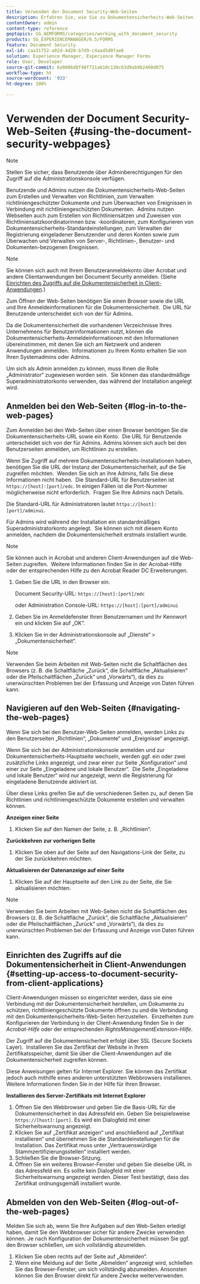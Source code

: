 ```yaml
---
title: Verwenden der Document Security-Web-Seiten
description: Erfahren Sie, wie Sie zu Dokumentensicherheits-Web-Seiten navigieren, sie verwenden und sich bei ihnen anmelden können.
contentOwner: admin
content-type: reference
geptopics: SG_AEMFORMS/categories/working_with_document_security
products: SG_EXPERIENCEMANAGER/6.5/FORMS
feature: Document Security
exl-id: caa31752-a02d-4d20-b7d9-c4aad5d0fae6
solution: Experience Manager, Experience Manager Forms
role: User, Developer
source-git-commit: 6a9806d8f40f711a610c130c63d9ab9b2460d075
workflow-type: ht
source-wordcount: '933'
ht-degree: 100%

---
```


# Verwenden der Document Security-Web-Seiten {#using-the-document-security-webpages}

>[!NOTE]
> 
> Stellen Sie sicher, dass Benutzende über Adminberechtigungen für den Zugriff auf die Administrationskonsole verfügen.

Benutzende und Admins nutzen die Dokumentensicherheits-Web-Seiten zum Erstellen und Verwalten von Richtlinien, zum Verwalten richtliniengeschützter Dokumente und zum Überwachen von Ereignissen in Verbindung mit richtliniengeschützten Dokumenten.  Admins nutzen Webseiten auch zum Erstellen von Richtliniensätzen und Zuweisen von Richtliniensatzkoordinatorinnen bzw. -koordinatoren, zum Konfigurieren von Dokumentensicherheits-Standardeinstellungen, zum Verwalten der Registrierung eingeladener Benutzender und deren Konten sowie zum Überwachen und Verwalten von Server-, Richtlinien-, Benutzer- und Dokumenten-bezogenen Ereignissen.

>[!NOTE]
>
>Sie können sich auch mit Ihrem Benutzeranmeldekonto über Acrobat und andere Clientanwendungen bei Document Security anmelden. (Siehe [Einrichten des Zugriffs auf die Dokumentensicherheit in Client-Anwendungen](using-document-security-web-pages.md#setting-up-access-to-document-security-from-client-applications).)

Zum Öffnen der Web-Seiten benötigen Sie einen Browser sowie die URL und Ihre Anmeldeinformationen für die Dokumentensicherheit.  Die URL für Benutzende unterscheidet sich von der für Admins.

Da die Dokumentensicherheit die vorhandenen Verzeichnisse Ihres Unternehmens für Benutzerinformationen nutzt, können die Dokumentensicherheits-Anmeldeinformationen mit den Informationen übereinstimmen, mit denen Sie sich am Netzwerk und anderen Anwendungen anmelden.  Informationen zu Ihrem Konto erhalten Sie von Ihren Systemadmins oder Admins.

Um sich als Admin anmelden zu können, muss Ihnen die Rolle „Administrator“ zugewiesen worden sein.  Sie können das standardmäßige Superadministratorkonto verwenden, das während der Installation angelegt wird.

## Anmelden bei den Web-Seiten {#log-in-to-the-web-pages}

Zum Anmelden bei den Web-Seiten über einen Browser benötigen Sie die Dokumentensicherheits-URL sowie ein Konto.  Die URL für Benutzende unterscheidet sich von der für Admins. Admins können sich auch bei den Benutzerseiten anmelden, um Richtlinien zu erstellen.

Wenn Sie Zugriff auf mehrere Dokumentensicherheits-Installationen haben, benötigen Sie die URL der Instanz der Dokumentensicherheit, auf die Sie zugreifen möchten.  Wenden Sie sich an ihre Admins, falls Sie diese Informationen nicht haben.  Die Standard-URL für Benutzerseiten ist `https://[host]:[port]/edc`. In einigen Fällen ist die Port-Nummer möglicherweise nicht erforderlich.  Fragen Sie Ihre Admins nach Details.

Die Standard-URL für Administratoren lautet `https://[host]:[port]/adminui`.

Für Admins wird während der Installation ein standardmäßiges Superadministratorkonto angelegt.  Sie können sich mit diesem Konto anmelden, nachdem die Dokumentensicherheit erstmals installiert wurde.

>[!NOTE]
>
>Sie können auch in Acrobat und anderen Client-Anwendungen auf die Web-Seiten zugreifen.  Weitere Informationen finden Sie in der Acrobat-Hilfe oder der entsprechenden Hilfe zu den Acrobat Reader DC Erweiterungen.

1. Geben Sie die URL in den Browser ein.

   Document Security-URL: `https://[host]:[port]/edc`

   oder Administration Console-URL: `https://[host]:[port]/adminui`

1. Geben Sie im Anmeldefenster Ihren Benutzernamen und Ihr Kennwort ein und klicken Sie auf „OK“.
1. Klicken Sie in der Administrationskonsole auf „Dienste“ > „Dokumentensicherheit“.

>[!NOTE]
>
>Verwenden Sie beim Arbeiten mit Web-Seiten nicht die Schaltflächen des Browsers (z. B. die Schaltfläche „Zurück“, die Schaltfläche „Aktualisieren“ oder die Pfeilschaltflächen „Zurück“ und „Vorwärts“), da dies zu unerwünschten Problemen bei der Erfassung und Anzeige von Daten führen kann.

## Navigieren auf den Web-Seiten {#navigating-the-web-pages}

Wenn Sie sich bei den Benutzer-Web-Seiten anmelden, werden Links zu den Benutzerseiten „Richtlinien“, „Dokumente“ und „Ereignisse“ angezeigt.

Wenn Sie sich bei der Administrationskonsole anmelden und zur Dokumentensicherheits-Hauptseite wechseln, werden ggf. ein oder zwei zusätzliche Links angezeigt, und zwar einer zur Seite „Konfiguration“ und einer zur Seite „Eingeladene und lokale Benutzer“.  Die Seite „Eingeladene und lokale Benutzer“ wird nur angezeigt, wenn die Registrierung für eingeladene Benutzende aktiviert ist.

Über diese Links greifen Sie auf die verschiedenen Seiten zu, auf denen Sie Richtlinien und richtliniengeschützte Dokumente erstellen und verwalten können.

**Anzeigen einer Seite**

1. Klicken Sie auf den Namen der Seite, z. B. „Richtlinien“.

**Zurückkehren zur vorherigen Seite**

1. Klicken Sie oben auf der Seite auf den Navigations-Link der Seite, zu der Sie zurückkehren möchten.

**Aktualisieren der Datenanzeige auf einer Seite**

1. Klicken Sie auf der Hauptseite auf den Link zu der Seite, die Sie aktualisieren möchten.

>[!NOTE]
>
>Verwenden Sie beim Arbeiten mit Web-Seiten nicht die Schaltflächen des Browsers (z. B. die Schaltfläche „Zurück“, die Schaltfläche „Aktualisieren“ oder die Pfeilschaltflächen „Zurück“ und „Vorwärts“), da dies zu unerwünschten Problemen bei der Erfassung und Anzeige von Daten führen kann.

## Einrichten des Zugriffs auf die Dokumentensicherheit in Client-Anwendungen {#setting-up-access-to-document-security-from-client-applications}

Client-Anwendungen müssen so eingerichtet werden, dass sie eine Verbindung mit der Dokumentensicherheit herstellen, um Dokumente zu schützen, richtliniengeschützte Dokumente öffnen zu und die Verbindung mit den Dokumentensicherheits-Web-Seiten herzustellen.  Einzelheiten zum Konfigurieren der Verbindung in der Client-Anwendung finden Sie in der *Acrobat-Hilfe* oder der entsprechenden *RightsManagementExtension-Hilfe*.

Der Zugriff auf die Dokumentensicherheit erfolgt über SSL (Secure Sockets Layer).  Installieren Sie das Zertifikat der Website in Ihrem Zertifikatsspeicher, damit Sie über die Client-Anwendungen auf die Dokumentensicherheit zugreifen können.

<!-- Fix broken link See Configuring SSL for information on SSL.-->

Diese Anweisungen gelten für Internet Explorer. Sie können das Zertifikat jedoch auch mithilfe eines anderen unterstützten Webbrowsers installieren. Weitere Informationen finden Sie in der Hilfe für Ihren Browser.

**Installieren des Server-Zertifikats mit Internet Explorer**

1. Öffnen Sie den Webbrowser und geben Sie die Basis-URL für die Dokumentensicherheit in das Adressfeld ein. Geben Sie beispielsweise `https://[host]:[port]`. Es wird ein Dialogfeld mit einer Sicherheitswarnung angezeigt.
1. Klicken Sie auf „Zertifikat anzeigen“ und anschließend auf „Zertifikat installieren“ und übernehmen Sie die Standardeinstellungen für die Installation. Das Zertifikat muss unter „Vertrauenswürdige Stammzertifizierungsstellen“ installiert werden.
1. Schließen Sie die Browser-Sitzung.
1. Öffnen Sie ein weiteres Browser-Fenster und geben Sie dieselbe URL in das Adressfeld ein. Es sollte kein Dialogfeld mit einer Sicherheitswarnung angezeigt werden. Dieser Test bestätigt, dass das Zertifikat ordnungsgemäß installiert wurde.

## Abmelden von den Web-Seiten {#log-out-of-the-web-pages}

Melden Sie sich ab, wenn Sie Ihre Aufgaben auf den Web-Seiten erledigt haben, damit Sie den Webbrowser sicher für andere Zwecke verwenden können. Je nach Konfiguration der Dokumentensicherheit müssen Sie ggf. den Browser schließen, um sich vollständig abzumelden.

1. Klicken Sie oben rechts auf der Seite auf „Abmelden“.
1. Wenn eine Meldung auf der Seite „Abmelden“ angezeigt wird, schließen Sie das Browser-Fenster, um sich vollständig abzumelden. Ansonsten können Sie den Browser direkt für andere Zwecke weiterverwenden.
